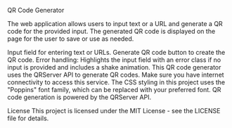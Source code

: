 QR Code Generator 

The web application allows users to input text or a URL and generate a QR code for the provided input. The generated QR code is displayed on the page for the user to save or use as needed.

Input field for entering text or URLs.
Generate QR code button to create the QR code.
Error handling: Highlights the input field with an error class if no input is provided and includes a shake animation.
This QR code generator uses the QRServer API to generate QR codes. Make sure you have internet connectivity to access this service.
The CSS styling in this project uses the "Poppins" font family, which can be replaced with your preferred font.
QR code generation is powered by the QRServer API.

License
This project is licensed under the MIT License - see the LICENSE file for details.